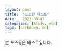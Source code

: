 ```yaml
---
layout: post
title:  "포스팅 테스트"
date:   2023-09-07
categories: [Study, etc]
tags: [markdown, md]
---
```


본 포스팅은 테스트입니다.